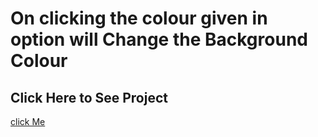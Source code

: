 # On clicking the colour given in option will Change the Background Colour

## Click Here to See Project
[click Me]()
